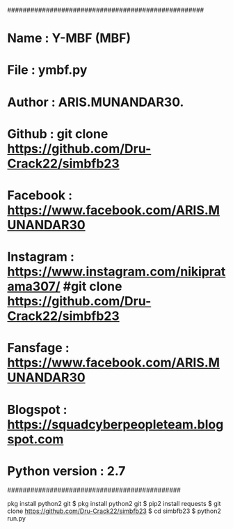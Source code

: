  ###################################################
# Name           : Y-MBF (MBF) <token method>         #
# File           : ymbf.py                            #
# Author         : ARIS.MUNANDAR30.
# Github         : git clone https://github.com/Dru-Crack22/simbfb23       #
# Facebook       : https://www.facebook.com/ARIS.MUNANDAR30   #
# Instagram      : https://www.instagram.com/nikipratama307/ #git clone https://github.com/Dru-Crack22/simbfb23
# Fansfage       : https://www.facebook.com/ARIS.MUNANDAR30  #
# Blogspot       : https://squadcyberpeopleteam.blogspot.com #
# Python version : 2.7                                #
#############################################

pkg install python2 git
$ pkg install python2 git
$ pip2 install requests
$ git clone https://github.com/Dru-Crack22/simbfb23
$ cd simbfb23
$ python2 run.py

